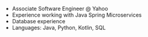 - Associate Software Engineer @ Yahoo
- Experience working with Java Spring Microservices 
- Database experience
- Languages: Java, Python, Kotlin, SQL
